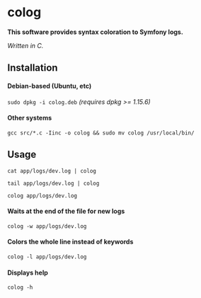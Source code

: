 # colog
**This software provides syntax coloration to Symfony logs.**

_Written in C._

## Installation

#### Debian-based (Ubuntu, etc)

`sudo dpkg -i colog.deb`
_(requires dpkg >= 1.15.6)_

#### Other systems
`gcc src/*.c -Iinc -o colog && sudo mv colog /usr/local/bin/`

## Usage
`cat app/logs/dev.log | colog`

`tail app/logs/dev.log | colog`

`colog app/logs/dev.log`

#### Waits at the end of the file for new logs
`colog -w app/logs/dev.log`

#### Colors the whole line instead of keywords
`colog -l app/logs/dev.log`

#### Displays help
`colog -h`
